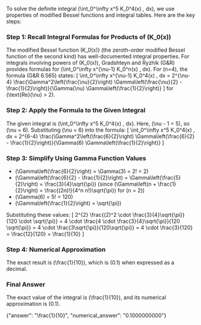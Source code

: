 


To solve the definite integral \(\int_0^\infty x^5 K_0^4(x) \, dx\), we use properties of modified Bessel functions and integral tables. Here are the key steps:

### Step 1: Recall Integral Formulas for Products of \(K_0(x)\)
The modified Bessel function \(K_0(x)\) (the zeroth-order modified Bessel function of the second kind) has well-documented integral properties. For integrals involving powers of \(K_0(x)\), Gradshteyn and Ryzhik (G&R) provides formulas for \(\int_0^\infty x^{\nu-1} K_0^n(x) \, dx\). For \(n=4\), the formula (G&R 6.565) states:
\[
\int_0^\infty x^{\nu-1} K_0^4(x) \, dx = 2^{\nu-4} \frac{\Gamma^2\left(\frac{\nu}{2}\right) \Gamma\left(\frac{\nu}{2} - \frac{1}{2}\right)}{\Gamma(\nu) \Gamma\left(\frac{1}{2}\right)}
\]
for \(\text{Re}(\nu) > 2\).

### Step 2: Apply the Formula to the Given Integral
The given integral is \(\int_0^\infty x^5 K_0^4(x) \, dx\). Here, \(\nu - 1 = 5\), so \(\nu = 6\). Substituting \(\nu = 6\) into the formula:
\[
\int_0^\infty x^5 K_0^4(x) \, dx = 2^{6-4} \frac{\Gamma^2\left(\frac{6}{2}\right) \Gamma\left(\frac{6}{2} - \frac{1}{2}\right)}{\Gamma(6) \Gamma\left(\frac{1}{2}\right)}
\]

### Step 3: Simplify Using Gamma Function Values
- \(\Gamma\left(\frac{6}{2}\right) = \Gamma(3) = 2! = 2\)
- \(\Gamma\left(\frac{6}{2} - \frac{1}{2}\right) = \Gamma\left(\frac{5}{2}\right) = \frac{3}{4}\sqrt{\pi}\) (since \(\Gamma\left(n + \frac{1}{2}\right) = \frac{(2n)!}{4^n n!}\sqrt{\pi}\) for \(n = 2\))
- \(\Gamma(6) = 5! = 120\)
- \(\Gamma\left(\frac{1}{2}\right) = \sqrt{\pi}\)

Substituting these values:
\[
2^{2} \frac{(2)^2 \cdot \frac{3}{4}\sqrt{\pi}}{120 \cdot \sqrt{\pi}} = 4 \cdot \frac{4 \cdot \frac{3}{4}\sqrt{\pi}}{120 \sqrt{\pi}} = 4 \cdot \frac{3\sqrt{\pi}}{120\sqrt{\pi}} = 4 \cdot \frac{3}{120} = \frac{12}{120} = \frac{1}{10}
\]

### Step 4: Numerical Approximation
The exact result is \(\frac{1}{10}\), which is \(0.1\) when expressed as a decimal.

### Final Answer
The exact value of the integral is \(\frac{1}{10}\), and its numerical approximation is \(0.1\).

{"answer": "\\frac{1}{10}", "numerical_answer": "0.1000000000"}